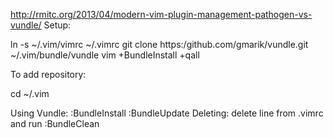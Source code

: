 http://rmitc.org/2013/04/modern-vim-plugin-management-pathogen-vs-vundle/
Setup:

ln -s ~/.vim/vimrc ~/.vimrc
git clone https:/github.com/gmarik/vundle.git ~/.vim/bundle/vundle
vim +BundleInstall +qall

To add repository:

cd ~/.vim

Using Vundle:
:BundleInstall
:BundleUpdate
Deleting:
delete line from .vimrc and run :BundleClean

